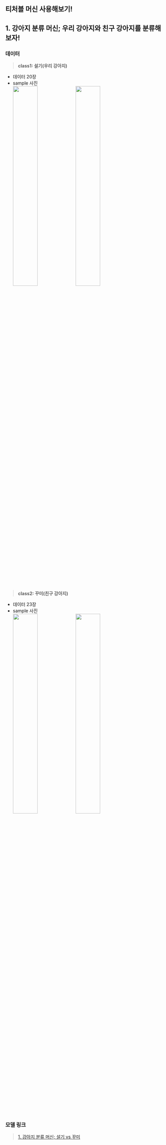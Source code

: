 ## **티처블 머신 사용해보기!**

## **1. 강아지 분류 머신; 우리 강아지와 친구 강아지를 분류해보자!**

### **데이터**
> **class1: 설기(우리 강아지)**
- 데이터 20장   
- sample 사진     
<img src = "https://user-images.githubusercontent.com/78032658/119374063-17118b80-bcf4-11eb-978e-d556868556ce.jpg" width="40%"> <img src = "https://user-images.githubusercontent.com/78032658/119374396-7e2f4000-bcf4-11eb-94f6-69b425ccfb7c.jpg" width="40%">

> **class2: 꾸미(친구 강아지)**
- 데이터 23장   
- sample 사진     
<img src = "https://user-images.githubusercontent.com/78032658/119373703-a9655f80-bcf3-11eb-90b8-39349057fb4d.jpg" width="40%"> <img src = "https://user-images.githubusercontent.com/78032658/119374530-a4ed7680-bcf4-11eb-86fb-0b40899122d4.jpg" width="40%">

### **모델 링크**
> [1. 강아지 분류 머신; 설기 vs 꾸미](https://teachablemachine.withgoogle.com/models/0SZ9wB60B/)
